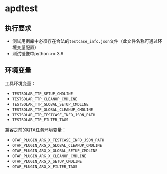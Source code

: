 # apdtest

## 执行要求

- 测试用例库中必须存在合法的`testcase_info.json`文件（此文件名称可通过环境变量配置）
- 测试镜像中python >= 3.9


## 环境变量

工具环境变量：

- `TESTSOLAR_TTP_SETUP_CMDLINE`
- `TESTSOLAR_TTP_CLEANUP_CMDLINE`
- `TESTSOLAR_TTP_GLOBAL_SETUP_CMDLINE`
- `TESTSOLAR_TTP_GLOBAL_CLEANUP_CMDLINE`
- `TESTSOLAR_TTP_TESTCASE_INFO_JSON_PATH`
- `TESTSOLAR_TTP_FILTER_TAGS`

兼容之前的QTA任务环境变量：

- `QTAP_PLUGIN_ARG_X_TESTCASE_INFO_JSON_PATH`
- `QTAP_PLUGIN_ARG_X_GLOBAL_CLEANUP_CMDLINE`
- `QTAP_PLUGIN_ARG_X_GLOBAL_SETUP_CMDLINE`
- `QTAP_PLUGIN_ARG_X_CLEANUP_CMDLINE`
- `QTAP_PLUGIN_ARG_X_SETUP_CMDLINE`
- `QTAP_PLUGIN_ARG_X_FILTER_TAGS`

